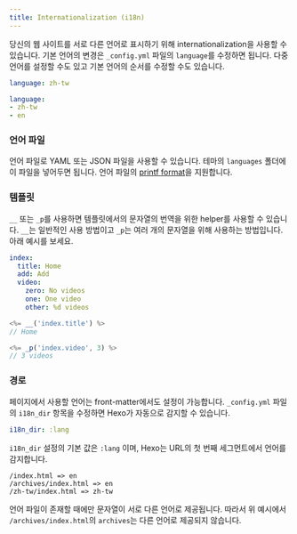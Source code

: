 ```yaml
---
title: Internationalization (i18n)
---
```


당신의 웹 사이트를 서로 다른 언어로 표시하기 위해 internationalization을 사용할 수 있습니다. 기본 언어의 변경은 `_config.yml` 파일의 `language`를 수정하면 됩니다. 다중 언어를 설정할 수도 있고 기본 언어의 순서를 수정할 수도 있습니다.

```yaml
language: zh-tw

language:
- zh-tw
- en
```

### 언어 파일

언어 파일로 YAML 또는 JSON 파일을 사용할 수 있습니다. 테마의 `languages` 폴더에 이 파일을 넣어두면 됩니다. 언어 파일의 [printf format](https://github.com/alexei/sprintf.js)을 지원합니다.

### 템플릿

`__` 또는 `_p`를 사용하면 템플릿에서의 문자열의 번역을 위한 helper를 사용할 수 있습니다. `__`는 일반적인 사용 방법이고 `_p`는 여러 개의 문자열을 위해 사용하는 방법입니다. 아래 예시를 보세요.

```yaml en.yml
index:
  title: Home
  add: Add
  video:
    zero: No videos
    one: One video
    other: %d videos
```

```js
<%= __('index.title') %>
// Home

<%= _p('index.video', 3) %>
// 3 videos
```

### 경로

페이지에서 사용할 언어는 front-matter에서도 설정이 가능합니다. `_config.yml` 파일의 `i18n_dir` 항목을 수정하면 Hexo가 자동으로 감지할 수 있습니다.

```yaml
i18n_dir: :lang
```

`i18n_dir` 설정의 기본 값은 `:lang` 이며, Hexo는 URL의 첫 번째 세그먼트에서 언어를 감지합니다.

```plain
/index.html => en
/archives/index.html => en
/zh-tw/index.html => zh-tw
```

언어 파일이 존재할 때에만 문자열이 서로 다른 언어로 제공됩니다. 따라서 위 예시에서 `/archives/index.html`의 `archives`는 다른 언어로 제공되지 않습니다.
